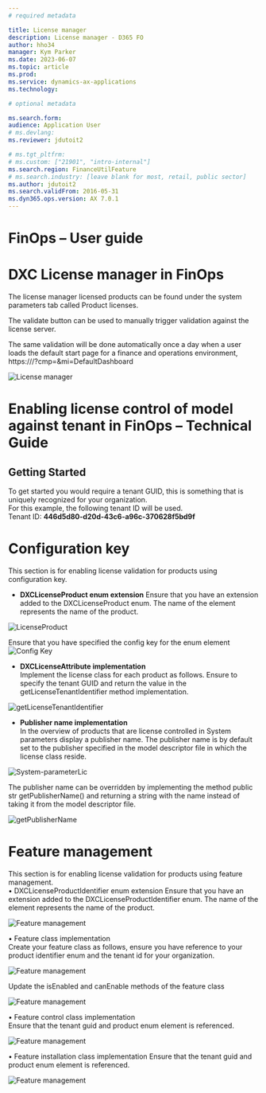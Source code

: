 ```yaml
---
# required metadata

title: License manager 
description: License manager - D365 FO 
author: hho34
manager: Kym Parker
ms.date: 2023-06-07
ms.topic: article
ms.prod: 
ms.service: dynamics-ax-applications
ms.technology: 

# optional metadata

ms.search.form:  
audience: Application User
# ms.devlang: 
ms.reviewer: jdutoit2

# ms.tgt_pltfrm: 
# ms.custom: ["21901", "intro-internal"]
ms.search.region: FinanceUtilFeature
# ms.search.industry: [leave blank for most, retail, public sector]
ms.author: jdutoit2
ms.search.validFrom: 2016-05-31
ms.dyn365.ops.version: AX 7.0.1
---
```


# FinOps – User guide 
# DXC License manager in FinOps 

The license manager licensed products can be found under the system parameters tab called Product licenses.  

The validate button can be used to manually trigger validation against the license server.  

The same validation will be done automatically once a day when a user loads the default start page for a finance and operations environment, https://<environment base url>/?cmp=<any company>&mi=DefaultDashboard 

![License manager](IMAGES/System-parameters.png "License manager")

# Enabling license control of model against tenant in FinOps – Technical Guide
## Getting Started

To get started you would require a tenant GUID, this is something that is uniquely recognized for your organization. <br>
For this example, the following tenant ID will be used. <br>
Tenant ID: **446d5d80-d20d-43c6-a96c-370628f5bd9f**

# Configuration key
This section is for enabling license validation for products using configuration key. <br>
  
- **DXCLicenseProduct enum extension**
Ensure that you have an extension added to the DXCLicenseProduct enum. The name of the element represents the name of the product.

![LicenseProduct](IMAGES/LicenseProduct-enum-extension.png "LicenseProduct")  

Ensure that you have specified the config key for the enum element
![Config Key](IMAGES/ConfigKey.png "Config Key")  
  
- **DXCLicenseAttribute implementation** <br>
Implement the license class for each product as follows. Ensure to specify the tenant GUID and return the value in the getLicenseTenantIdentifier method implementation.

![getLicenseTenantIdentifier](IMAGES/getLicenseTenantIdentifier.png "getLicenseTenantIdentifier")    
  
- **Publisher name implementation** <br>
In the overview of products that are license controlled in System parameters display a publisher name. The publisher name is by default set to the publisher specified in the model descriptor file in which the license class reside. 
 
![System-parameterLic](IMAGES/System-parameterLic.png "System-parameterLic")  

The publisher name can be overridden by implementing the method public str getPublisherName() and returning a string with the name instead of taking it from the model descriptor file.

![getPublisherName](IMAGES/getPublisherName.png "getPublisherName")  

# Feature management

This section is for enabling license validation for products using feature management. <br>
•	DXCLicenseProductIdentifier enum extension
Ensure that you have an extension added to the DXCLicenseProductIdentifier enum. The name of the element represents the name of the product.

![Feature management](IMAGES/LicenseProductIdentifier.png "LicenseProductIdentifier") 

•	Feature class implementation <br>
Create your feature class as follows, ensure you have reference to your product identifier enum and the tenant id for your organization.
  
![Feature management](IMAGES/Featureclass.png " Feature Class") 

Update the isEnabled and canEnable methods of the feature class  

![Feature management](IMAGES/FeatureClassEnable.png   " Feature Class Enable") 

•	Feature control class implementation <br>
Ensure that the tenant guid and product enum element is referenced.

![Feature management](IMAGES/FeatureControlClass.png " Feature Control Class") 
  
•	Feature installation class implementation
Ensure that the tenant guid and product enum element is referenced.

![Feature management](IMAGES/FeatureInstallationClass.png "Feature Installation Class")
  
